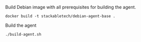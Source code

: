 
Build Debian image with all prerequisites for building the agent.

    docker build -t stackabletech/debian-agent-base .

Build the agent

    ./build-agent.sh


